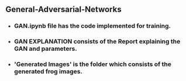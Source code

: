 ## General-Adversarial-Networks

* <h3>GAN.ipynb file has the code implemented for training.</h3>
* <h3>GAN EXPLANATION consists of the Report explaining the GAN and parameters.</h3>
* <h3>'Generated Images' is the folder which consists of the generated frog images.</h3>

